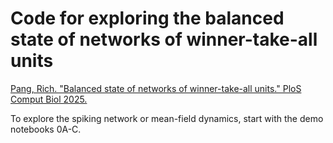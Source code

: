 # Code for exploring the balanced state of networks of winner-take-all units

[Pang, Rich. "Balanced state of networks of winner-take-all units." PloS Comput Biol 2025.](https://journals.plos.org/ploscompbiol/article?id=10.1371/journal.pcbi.1013081)

To explore the spiking network or mean-field dynamics, start with the demo notebooks 0A-C.
